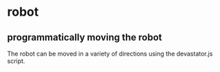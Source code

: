 # robot

## programmatically moving the robot
The robot can be moved in a variety of directions using the devastator.js script.

